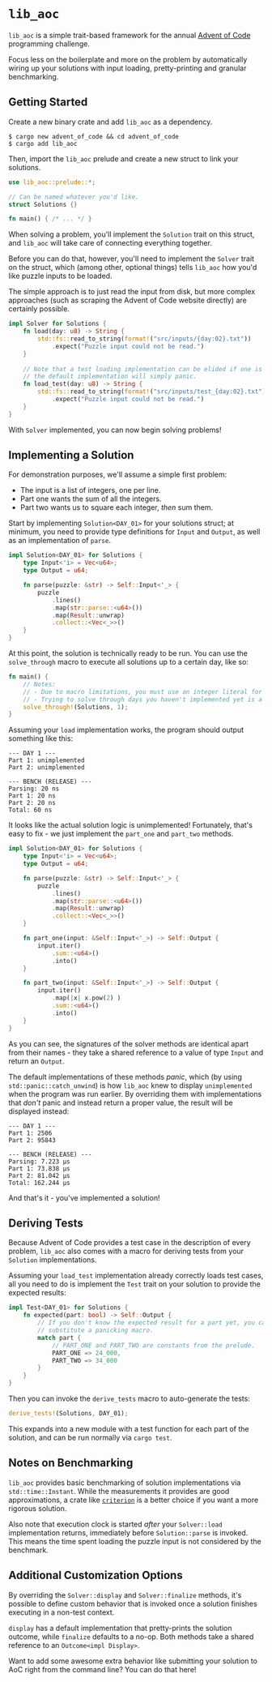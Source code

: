 # `lib_aoc`
`lib_aoc` is a simple trait-based framework for the annual [Advent of Code](https://adventofcode.com/) programming challenge.

Focus less on the boilerplate and more on the problem by automatically wiring up your solutions with input loading, pretty-printing
and granular benchmarking.

## Getting Started
Create a new binary crate and add `lib_aoc` as a dependency.
``` shell
$ cargo new advent_of_code && cd advent_of_code
$ cargo add lib_aoc
```
Then, import the `lib_aoc` prelude and create a new struct to link your solutions.
``` rs
use lib_aoc::prelude::*;

// Can be named whatever you'd like.
struct Solutions {}

fn main() { /* ... */ }
```
When solving a problem, you'll implement the `Solution` trait on this struct, and `lib_aoc` will
take care of connecting everything together.

Before you can do that, however, you'll need to implement the `Solver` trait on the struct, which
(among other, optional things) tells `lib_aoc` how you'd like puzzle inputs to be loaded. 

The simple approach is to just read the input from disk, but more complex approaches
(such as scraping the Advent of Code website directly) are certainly possible.
``` rs
impl Solver for Solutions {
    fn load(day: u8) -> String {
        std::fs::read_to_string(format!("src/inputs/{day:02}.txt"))
            .expect("Puzzle input could not be read.")
    }
    
    // Note that a test loading implementation can be elided if one is not desired;
    // the default implementation will simply panic.
    fn load_test(day: u8) -> String {
        std::fs::read_to_string(format!("src/inputs/test_{day:02}.txt"))
            .expect("Puzzle input could not be read.")
    }
}
```
With `Solver` implemented, you can now begin solving problems!

## Implementing a Solution
For demonstration purposes, we'll assume a simple first problem:
- The input is a list of integers, one per line.
- Part one wants the sum of all the integers.
- Part two wants us to square each integer, *then* sum them.

Start by implementing `Solution<DAY_01>` for your solutions struct; at minimum, you need to provide 
type definitions for `Input` and `Output`, 
as well as an implementation of `parse`.
``` rs
impl Solution<DAY_01> for Solutions {
    type Input<'i> = Vec<u64>;
    type Output = u64;

    fn parse(puzzle: &str) -> Self::Input<'_> {
        puzzle
            .lines()
            .map(str::parse::<u64>())
            .map(Result::unwrap)
            .collect::<Vec<_>>() 
    }
}
```
At this point, the solution is technically ready to be run. You can use the `solve_through` macro to execute
all solutions up to a certain day, like so:
``` rs
fn main() {
    // Notes: 
    // - Due to macro limitations, you must use an integer literal for the day cap.
    // - Trying to solve through days you haven't implemented yet is a compile error.
    solve_through!(Solutions, 1);
}
```
Assuming your `load` implementation works, the program should output something like this:
``` shell
--- DAY 1 ---
Part 1: unimplemented
Part 2: unimplemented

--- BENCH (RELEASE) ---
Parsing: 20 ns
Part 1: 20 ns
Part 2: 20 ns
Total: 60 ns
```
It looks like the actual solution logic is unimplemented! Fortunately, that's easy to fix - we just implement
the `part_one` and `part_two` methods.
``` rs
impl Solution<DAY_01> for Solutions {
    type Input<'i> = Vec<u64>;
    type Output = u64;

    fn parse(puzzle: &str) -> Self::Input<'_> {
        puzzle
            .lines()
            .map(str::parse::<u64>())
            .map(Result::unwrap)
            .collect::<Vec<_>>() 
    }

    fn part_one(input: &Self::Input<'_>) -> Self::Output {
        input.iter()
            .sum::<u64>()
            .into()
    }

    fn part_two(input: &Self::Input<'_>) -> Self::Output {
        input.iter()
            .map(|x| x.pow(2) )
            .sum::<u64>()
            .into()
    }
}
```
As you can see, the signatures of the solver methods are identical apart from their names - they take
a shared reference to a value of type `Input` and return an `Output`. 

The default implementations of these methods *panic*, which (by using `std::panic::catch_unwind`) is how `lib_aoc` knew to display `unimplemented` when the program was run earlier. By overriding them with implementations that *don't* panic and
instead return a proper value, the result will be displayed instead:
``` shell
--- DAY 1 ---
Part 1: 2506
Part 2: 95843

--- BENCH (RELEASE) ---
Parsing: 7.223 µs
Part 1: 73.838 µs
Part 2: 81.042 µs
Total: 162.244 µs
```
And that's it - you've implemented a solution!

## Deriving Tests
Because Advent of Code provides a test case in the description of every problem, `lib_aoc` also comes with a macro for 
deriving tests from your `Solution` implementations.

Assuming your `load_test` implementation already correctly loads test cases, all you need to do is implement 
the `Test` trait on your solution to provide the expected results:
``` rs
impl Test<DAY_01> for Solutions {
    fn expected(part: bool) -> Self::Output {
        // If you don't know the expected result for a part yet, you can just
        // substitute a panicking macro.
        match part {
            // PART_ONE and PART_TWO are constants from the prelude.
            PART_ONE => 24_000,
            PART_TWO => 34_000
        }
    }
} 
```
Then you can invoke the `derive_tests` macro to auto-generate the tests:
``` rs
derive_tests!(Solutions, DAY_01);
```
This expands into a new module with a test function for each part of the solution, and can be run normally via `cargo test`.

## Notes on Benchmarking
`lib_aoc` provides basic benchmarking of solution implementations via `std::time::Instant`. While the
measurements it provides are good approximations, a crate like [`criterion`](https://docs.rs/criterion/latest/criterion/)
is a better choice if you want a more rigorous solution.

Also note that execution clock is started *after* your `Solver::load` implementation returns, 
immediately before `Solution::parse` is invoked. This means the time spent loading the puzzle input is not considered
by the benchmark.

## Additional Customization Options
By overriding the `Solver::display` and `Solver::finalize` methods, it's possible to define custom behavior
that is invoked once a solution finishes executing in a non-test context.

`display` has a default implementation that pretty-prints the solution outcome,
while `finalize` defaults to a no-op. Both methods take a shared reference to an `Outcome<impl Display>`.

Want to add some awesome extra behavior like submitting your solution to AoC right from the command line? You can do that here!
